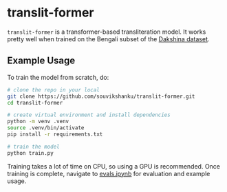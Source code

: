 # translit-former

`translit-former` is a transformer-based transliteration model. It works pretty well when trained on the Bengali subset of the [Dakshina dataset](https://github.com/google-research-datasets/dakshina).

## Example Usage

To train the model from scratch, do:

```bash
# clone the repo in your local
git clone https://github.com/souvikshanku/translit-former.git
cd translit-former

# create virtual environment and install dependencies
python -m venv .venv
source .venv/bin/activate
pip install -r requirements.txt

# train the model
python train.py
```

Training takes a lot of time on CPU, so using a GPU is recommended. Once training is complete, navigate to [evals.ipynb](https://github.com/souvikshanku/translit-former/blob/main/eval.ipynb) for evaluation and example usage.
